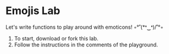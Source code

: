 # Emojis Lab

Let's write functions to play around with emoticons! ◦°˚\(*❛‿❛)/˚°◦

1. To start, download or fork this lab.
2. Follow the instructions in the comments of the playground.
